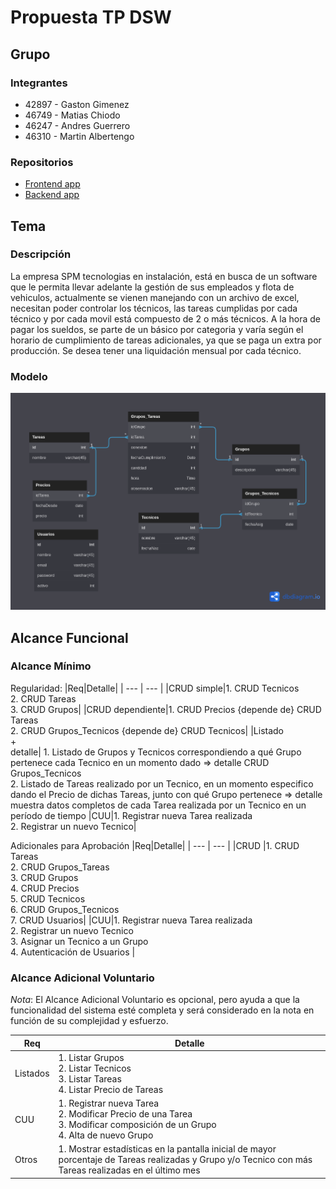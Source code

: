 # Propuesta TP DSW

## Grupo
### Integrantes
* 42897 - Gaston Gimenez
* 46749 - Matias Chiodo
* 46247 - Andres Guerrero
* 46310 - Martin Albertengo

### Repositorios
* [Frontend app](https://github.com/gaaston14/TP_CertificacionDeTareas/tree/main/frontend)
* [Backend app](https://github.com/gaaston14/TP_CertificacionDeTareas/tree/main/backend)

## Tema

### Descripción
La empresa SPM tecnologias en instalación, está en busca de un software que le permita llevar adelante la gestión de sus empleados y flota de vehiculos, actualmente se vienen manejando con un archivo de excel, necesitan poder controlar los técnicos, las tareas cumplidas por cada técnico y por cada movil está compuesto de 2 o más técnicos.
A la hora de pagar los sueldos, se parte de un básico por categoria y varía según el horario de cumplimiento de tareas adicionales, ya que se paga un extra por producción. Se desea tener una liquidación mensual por cada técnico.

### Modelo
<html>
  <img src="./img/Modelo.png">
</html>

## Alcance Funcional 

### Alcance Mínimo

Regularidad:
|Req|Detalle|
| --- | --- |
|CRUD simple|1. CRUD Tecnicos<br>2. CRUD Tareas<br>3. CRUD Grupos|
|CRUD dependiente|1. CRUD Precios {depende de} CRUD Tareas<br>2. CRUD Grupos_Tecnicos {depende de} CRUD Tecnicos|
|Listado<br>+<br>detalle| 1. Listado de Grupos y Tecnicos correspondiendo a qué Grupo pertenece cada Tecnico en un momento dado => detalle CRUD Grupos_Tecnicos<br> 2. Listado de Tareas realizado por un Tecnico, en un momento especifico dando el Precio de dichas Tareas, junto con qué Grupo pertenece => detalle muestra datos completos de cada Tarea realizada por un Tecnico en un período de tiempo
|CUU|1. Registrar nueva Tarea realizada<br>2. Registrar un nuevo Tecnico|

Adicionales para Aprobación
|Req|Detalle|
| --- | --- |
|CRUD |1. CRUD Tareas<br>2. CRUD Grupos_Tareas<br>3. CRUD Grupos<br>4. CRUD Precios<br>5. CRUD Tecnicos<br>6. CRUD Grupos_Tecnicos<br>7. CRUD Usuarios|
|CUU|1. Registrar nueva Tarea realizada<br>2. Registrar un nuevo Tecnico<br>3. Asignar un Tecnico a un Grupo<br>4. Autenticación de Usuarios |

### Alcance Adicional Voluntario

*Nota*: El Alcance Adicional Voluntario es opcional, pero ayuda a que la funcionalidad del sistema esté completa y será considerado en la nota en función de su complejidad y esfuerzo.

|Req|Detalle|
| --- | --- |
|Listados |1. Listar Grupos<br>2. Listar Tecnicos<br>3. Listar Tareas<br>4. Listar Precio de Tareas |
|CUU|1. Registrar nueva Tarea<br>2. Modificar Precio de una Tarea<br>3. Modificar composición de un Grupo<br>4. Alta de nuevo Grupo|
|Otros|1. Mostrar estadísticas en la pantalla inicial de mayor porcentaje de Tareas realizadas y Grupo y/o Tecnico con más Tareas realizadas en el último mes|
